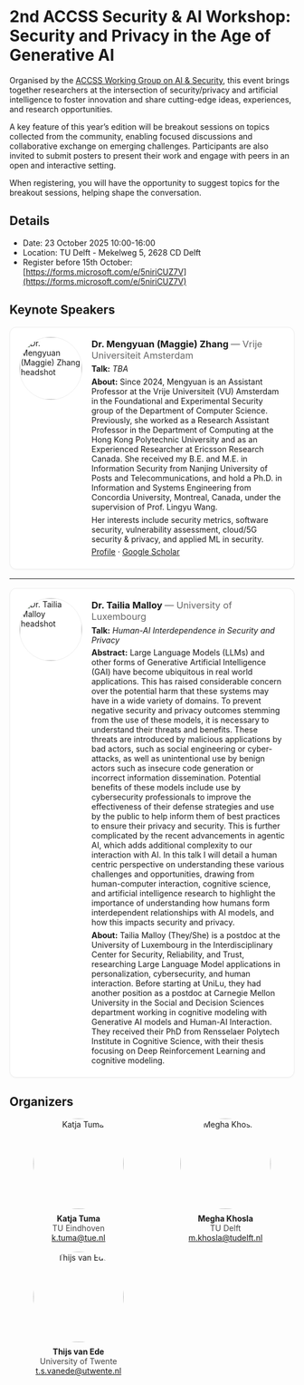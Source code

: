 # 2nd ACCSS Security & AI Workshop: Security and Privacy in the Age of Generative AI

Organised by the <a href="https://secai-accss.github.io" target="_blank" rel="noopener">ACCSS Working Group on AI & Security</a>, this event brings together researchers at the intersection of security/privacy and artificial intelligence to foster innovation and share cutting-edge ideas, experiences, and research opportunities.

A key feature of this year’s edition will be breakout sessions on topics collected from the community, enabling focused discussions and collaborative exchange on emerging challenges. Participants are also invited to submit posters to present their work and engage with peers in an open and interactive setting.

When registering, you will have the opportunity to suggest topics for the breakout sessions, helping shape the conversation.

## Details
- Date: 23 October 2025 10:00-16:00 
- Location: TU Delft - Mekelweg 5, 2628 CD Delft
- Register before 15th October: [https://forms.microsoft.com/e/5niriCUZ7V](https://forms.microsoft.com/e/5niriCUZ7V)


<h2>Keynote Speakers</h2>

<div class="speaker">
  <img src="{{ '/assets/img/maggie.jpg' | relative_url }}" alt="Dr. Mengyuan (Maggie) Zhang headshot" loading="lazy">
  <div class="speaker-body">
    <h3>Dr. Mengyuan (Maggie) Zhang <span>— Vrije Universiteit Amsterdam</span></h3>
    <p><strong>Talk:</strong> <em>TBA</em></p>
    <p><strong>About:</strong> Since 2024, Mengyuan is an Assistant Professor at the Vrije Universiteit (VU) Amsterdam in the Foundational and Experimental Security group of the Department of Computer Science. Previously, she worked as a Research Assistant Professor in the Department of Computing at the Hong Kong Polytechnic University and as an Experienced Researcher at Ericsson Research Canada. She received my B.E. and M.E. in Information Security from Nanjing University of Posts and Telecommunications, and hold a Ph.D. in Information and Systems Engineering from Concordia University, Montreal, Canada, under the supervision of Prof. Lingyu Wang.</p>
    <p>Her interests include security metrics, software security, vulnerability assessment, cloud/5G security & privacy, and applied ML in security.</p>
    <p>
      <a href="https://mengyuanzhang.github.io/">Profile</a> ·
      <a href="https://scholar.google.com/citations?user=XebXoxIAAAAJ">Google Scholar</a>
    </p>
  </div>
</div>

<hr>

<div class="speaker">
  <img src="{{ '/assets/img/tailia.jpg' | relative_url }}" alt="Dr. Tailia Malloy headshot" loading="lazy">
  <div class="speaker-body">
    <h3>Dr. Tailia Malloy <span>— University of Luxembourg</span></h3>
    <p><strong>Talk:</strong> <em>Human-AI Interdependence in Security and Privacy</em></p>
    <p><strong>Abstract:</strong> Large Language Models (LLMs) and other forms of Generative Artificial Intelligence (GAI) have become ubiquitous in real world applications. This has raised considerable concern over the potential harm that these systems may have in a wide variety of domains. To prevent negative security and privacy outcomes stemming from the use of these models, it is necessary to understand their threats and benefits. These threats are introduced by malicious applications by bad actors, such as social engineering or cyber-attacks, as well as unintentional use by benign actors such as insecure code generation or incorrect information dissemination. Potential benefits of these models include use by cybersecurity professionals to improve the effectiveness of their defense strategies and use by the public to help inform them of best practices to ensure their privacy and security. This is further complicated by the recent advancements in agentic AI, which adds additional complexity to our interaction with AI. In this talk I will detail a human centric perspective on understanding these various challenges and opportunities, drawing from human-computer interaction, cognitive science, and artificial intelligence research to highlight the importance of understanding how humans form interdependent relationships with AI models, and how this impacts security and privacy.</p>
    <p><strong>About:</strong> Tailia Malloy (They/She) is a postdoc at the University of Luxembourg in the Interdisciplinary Center for Security, Reliability, and Trust, researching Large Language Model applications in personalization, cybersecurity, and human interaction. Before starting at UniLu, they had another position as a postdoc at Carnegie Mellon University in the Social and Decision Sciences department working in cognitive modeling with Generative AI models and Human-AI Interaction. They received their PhD from Rensselaer Polytech Institute in Cognitive Science, with their thesis focusing on Deep Reinforcement Learning and cognitive modeling. </p>
  </div>
</div>

<style>
.speaker{
  display:flex; gap:1rem; align-items:flex-start;
  background:#fff; border:1px solid #eee; border-radius:12px;
  padding:16px; box-shadow:0 1px 3px rgba(0,0,0,.04); margin:1rem 0;
}
.speaker img{
  width:110px; height:110px; border-radius:50%;
  object-fit:cover; border:1px solid #eee; flex:0 0 110px;
}
.speaker-body{min-width:0}
.speaker-body h3{margin:.2rem 0}
.speaker-body h3 span{font-weight:400; color:#666}
.speaker-body p{margin:.35rem 0}
@media (max-width: 540px){
  .speaker{flex-direction:column; align-items:center; text-align:center}
  .speaker img{width:96px; height:96px}
}
</style>
 

<!-- ## Programme
The workshop will be held in Commissiekamer 3 - 20 Aula Conference Centre - TU Delft.

| **Time**    | **What**                |
|-------------|-------------------------|
| 9:30-10:00  | Walk-in                 |
| 10:00-10:10 | Welcome                 |
| 10:10-11:00 | Keynote                 |
| 11:00-11:20 | Coffee                  |
| 11:20-12:00 | Poster/Breakout session |
| 12:00-13:00 | Lunch                   |
| 13:00-13:45 | Keynote                 |
| 13:45-14:00 | Coffee                  |
| 14:00-15:30 | Breakout sessions       |
| 15:30-???   | Drinks & Bitterballen   | -->

## Organizers

<div style="display:grid;grid-template-columns:repeat(auto-fit,minmax(220px,1fr));gap:16px;align-items:start;max-width:1000px;margin:0 auto 1rem;">
  <figure style="text-align:center;margin:0;">
    <img src="{{ '/assets/img/katja-tuma.jpeg' | relative_url }}" alt="Katja Tuma" style="width:160px;height:160px;object-fit:cover;border-radius:50%;display:block;margin:0 auto 8px;">
    <figcaption><strong>Katja Tuma</strong><br><span style="opacity:.8">TU Eindhoven</span><br><a href="mailto:k.tuma@tue.nl">k.tuma@tue.nl</a></figcaption>
  </figure>
  <figure style="text-align:center;margin:0;">
    <img src="{{ '/assets/img/megha-khosla.jpg' | relative_url }}" alt="Megha Khosla" style="width:160px;height:160px;object-fit:cover;border-radius:50%;display:block;margin:0 auto 8px;">
    <figcaption><strong>Megha Khosla</strong><br><span style="opacity:.8">TU Delft</span><br><a href="mailto:m.khosla@tudelft.nl">m.khosla@tudelft.nl</a></figcaption>
  </figure>
  <figure style="text-align:center;margin:0;">
    <img src="{{ '/assets/img/thijs-van-ede.jpg' | relative_url }}" alt="Thijs van Ede" style="width:160px;height:160px;object-fit:cover;border-radius:50%;display:block;margin:0 auto 8px;">
    <figcaption><strong>Thijs van Ede</strong><br><span style="opacity:.8">University of Twente</span><br><a href="mailto:t.s.vanede@utwente.nl">t.s.vanede@utwente.nl</a></figcaption>
  </figure>
</div>